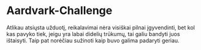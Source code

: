 # Aardvark-Challenge
Atlikau atsiųsta užduotį, reikalavimai nėra visiškai pilnai įgyvendinti, bet kol kas pavyko tiek, jeigu yra labai didelių trūkumų, tai galiu bandyti juos ištaisyti. Taip pat norėčiau sužinoti kaip buvo galima padaryti geriau.
